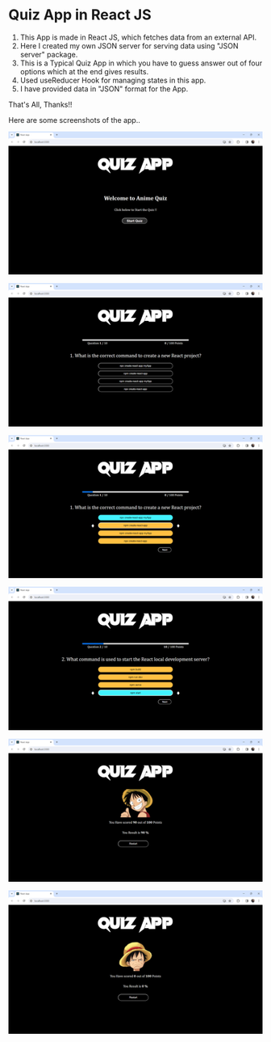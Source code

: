# Quiz App in React JS

1. This App is made in React JS, which fetches data from an external API.
2. Here I created my own JSON server for serving data using "JSON server" package.
3. This is a Typical Quiz App in which you have to guess answer out of four options which at the end gives results.
4. Used useReducer Hook for managing states in this app.
5. I have provided data in "JSON" format for the App.

That's All, Thanks!!

Here are some screenshots of the app..

![alt text](<Screenshot (28).png>)

![alt text](<Screenshot (29).png>)

![alt text](<Screenshot (30).png>)

![alt text](<Screenshot (31).png>) 

![alt text](<Screenshot (32).png>) 

![alt text](<Screenshot (33).png>) 





